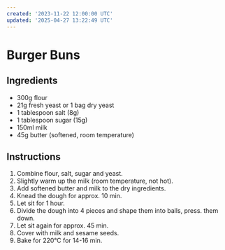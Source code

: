 ```yaml
---
created: '2023-11-22 12:00:00 UTC'
updated: '2025-04-27 13:22:49 UTC'
---
```


# Burger Buns

## Ingredients

- 300g flour
- 21g fresh yeast or 1 bag dry yeast
- 1 tablespoon salt (8g)
- 1 tablespoon sugar (15g)
- 150ml milk
- 45g butter (softened, room temperature)

## Instructions

1. Combine flour, salt, sugar and yeast.
1. Slightly warm up the milk (room temperature, not hot).
1. Add softened butter and milk to the dry ingredients.
1. Knead the dough for approx. 10 min.
1. Let sit for 1 hour.
1. Divide the dough into 4 pieces and shape them into balls, press.
them down.
1. Let sit again for approx. 45 min.
1. Cover with milk and sesame seeds.
1. Bake for 220°C for 14-16 min.

